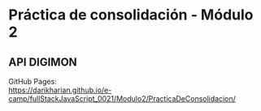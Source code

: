 # Práctica de consolidación - Módulo 2
## API DIGIMON
GitHub Pages: <br>
https://darikharian.github.io/e-camp/fullStackJavaScript_0021/Modulo2/PracticaDeConsolidacion/